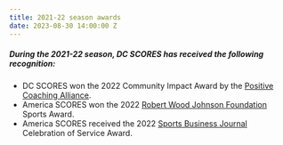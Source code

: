 ```yaml
---
title: 2021-22 season awards
date: 2023-08-30 14:00:00 Z
---
```


##### During the **2021-22** season, DC SCORES has received the following recognition:

* DC SCORES won the 2022 Community Impact Award by the [Positive Coaching Alliance](https://positivecoach.org).
* America SCORES won the 2022 [Robert Wood Johnson Foundation](https://www.rwjf.org) Sports Award.
* America SCORES received the 2022 [Sports Business Journal](https://www.sportsbusinessjournal.com/Daily.aspx) Celebration of Service Award.